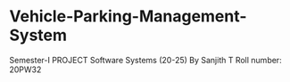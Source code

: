 # Vehicle-Parking-Management-System
Semester-I PROJECT
Software Systems (20-25)
By Sanjith T
Roll number: 20PW32


